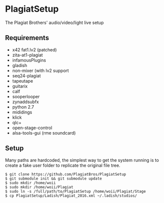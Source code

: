 # PlagiatSetup

The Plagiat Brothers' audio/video/light live setup

## Requirements

- x42 fat1.lv2 (patched)
- zita-at1-plagiat
- infamousPlugins
- gladish
- non-mixer (with lv2 support
- seq24-plagiat
- tapeutape
- guitarix
- calf
- sooperlooper
- zynaddsubfx
- python 2.7
- mididings
- klick
- qlc+
- open-stage-control
- alsa-tools-gui (rme soundcard)

## Setup

Many paths are hardcoded, the simplest way to get the system running is to create a fake user folder to replicate the original file tree.

```
$ git clone https://github.com/PlagiatBros/PlagiatSetup
$ git submodule init && git submodule update
$ sudo mkdir /home/woii
$ sudo mkdir /home/woii/Plagiat
$ sudo ln -s /full/path/to/PlagiatSetup /home/woii/Plagiat/Stage
$ cp PlagiatSetup/Ladish/Plagiat_2016.xml ~/.ladish/studios/
```
